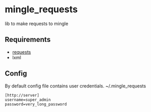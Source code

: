 mingle_requests
==============================
lib to make requests to mingle


Requirements
------------

* [requests](python-requests.org)
* lxml

Config
------
By default config file contains user credentials. ~/.mingle_requests

```
[http://server]
username=super_admin
password=very_long_password
```
